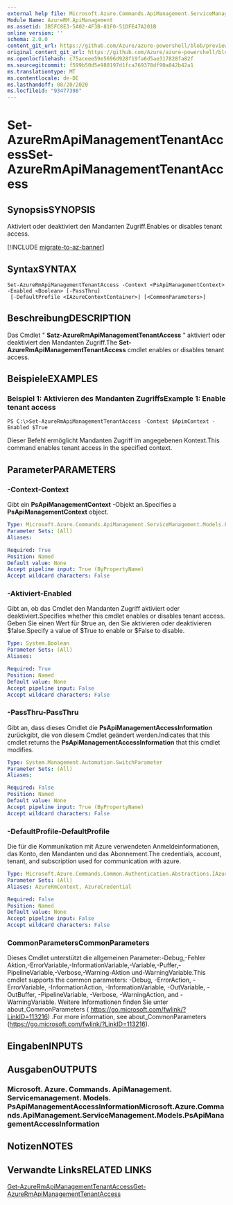 ```yaml
---
external help file: Microsoft.Azure.Commands.ApiManagement.ServiceManagement.dll-Help.xml
Module Name: AzureRM.ApiManagement
ms.assetid: 3B5FC8E3-5A02-4F3B-81F0-51DFE47A201B
online version: ''
schema: 2.0.0
content_git_url: https://github.com/Azure/azure-powershell/blob/preview/src/ResourceManager/ApiManagement/Commands.ApiManagement/help/Set-AzureRmApiManagementTenantAccess.md
original_content_git_url: https://github.com/Azure/azure-powershell/blob/preview/src/ResourceManager/ApiManagement/Commands.ApiManagement/help/Set-AzureRmApiManagementTenantAccess.md
ms.openlocfilehash: c75aceee59e5696d928f19fa6d5ae317828fa82f
ms.sourcegitcommit: f599b50d5e980197d1fca769378df90a842b42a1
ms.translationtype: MT
ms.contentlocale: de-DE
ms.lasthandoff: 08/20/2020
ms.locfileid: "93477398"
---
```

# <span data-ttu-id="721cc-101">Set-AzureRmApiManagementTenantAccess</span><span class="sxs-lookup"><span data-stu-id="721cc-101">Set-AzureRmApiManagementTenantAccess</span></span>

## <span data-ttu-id="721cc-102">Synopsis</span><span class="sxs-lookup"><span data-stu-id="721cc-102">SYNOPSIS</span></span>
<span data-ttu-id="721cc-103">Aktiviert oder deaktiviert den Mandanten Zugriff.</span><span class="sxs-lookup"><span data-stu-id="721cc-103">Enables or disables tenant access.</span></span>

[!INCLUDE [migrate-to-az-banner](../../includes/migrate-to-az-banner.md)]

## <span data-ttu-id="721cc-104">Syntax</span><span class="sxs-lookup"><span data-stu-id="721cc-104">SYNTAX</span></span>

```
Set-AzureRmApiManagementTenantAccess -Context <PsApiManagementContext> -Enabled <Boolean> [-PassThru]
 [-DefaultProfile <IAzureContextContainer>] [<CommonParameters>]
```

## <span data-ttu-id="721cc-105">Beschreibung</span><span class="sxs-lookup"><span data-stu-id="721cc-105">DESCRIPTION</span></span>
<span data-ttu-id="721cc-106">Das Cmdlet " **Satz-AzureRmApiManagementTenantAccess** " aktiviert oder deaktiviert den Mandanten Zugriff.</span><span class="sxs-lookup"><span data-stu-id="721cc-106">The **Set-AzureRmApiManagementTenantAccess** cmdlet enables or disables tenant access.</span></span>

## <span data-ttu-id="721cc-107">Beispiele</span><span class="sxs-lookup"><span data-stu-id="721cc-107">EXAMPLES</span></span>

### <span data-ttu-id="721cc-108">Beispiel 1: Aktivieren des Mandanten Zugriffs</span><span class="sxs-lookup"><span data-stu-id="721cc-108">Example 1: Enable tenant access</span></span>
```
PS C:\>Set-AzureRmApiManagementTenantAccess -Context $ApimContext -Enabled $True
```

<span data-ttu-id="721cc-109">Dieser Befehl ermöglicht Mandanten Zugriff im angegebenen Kontext.</span><span class="sxs-lookup"><span data-stu-id="721cc-109">This command enables tenant access in the specified context.</span></span>

## <span data-ttu-id="721cc-110">Parameter</span><span class="sxs-lookup"><span data-stu-id="721cc-110">PARAMETERS</span></span>

### <span data-ttu-id="721cc-111">-Context</span><span class="sxs-lookup"><span data-stu-id="721cc-111">-Context</span></span>
<span data-ttu-id="721cc-112">Gibt ein **PsApiManagementContext** -Objekt an.</span><span class="sxs-lookup"><span data-stu-id="721cc-112">Specifies a **PsApiManagementContext** object.</span></span>

```yaml
Type: Microsoft.Azure.Commands.ApiManagement.ServiceManagement.Models.PsApiManagementContext
Parameter Sets: (All)
Aliases: 

Required: True
Position: Named
Default value: None
Accept pipeline input: True (ByPropertyName)
Accept wildcard characters: False
```

### <span data-ttu-id="721cc-113">-Aktiviert</span><span class="sxs-lookup"><span data-stu-id="721cc-113">-Enabled</span></span>
<span data-ttu-id="721cc-114">Gibt an, ob das Cmdlet den Mandanten Zugriff aktiviert oder deaktiviert.</span><span class="sxs-lookup"><span data-stu-id="721cc-114">Specifies whether this cmdlet enables or disables tenant access.</span></span>
<span data-ttu-id="721cc-115">Geben Sie einen Wert für $true an, den Sie aktivieren oder deaktivieren $false.</span><span class="sxs-lookup"><span data-stu-id="721cc-115">Specify a value of $True to enable or $False to disable.</span></span>

```yaml
Type: System.Boolean
Parameter Sets: (All)
Aliases: 

Required: True
Position: Named
Default value: None
Accept pipeline input: False
Accept wildcard characters: False
```

### <span data-ttu-id="721cc-116">-PassThru</span><span class="sxs-lookup"><span data-stu-id="721cc-116">-PassThru</span></span>
<span data-ttu-id="721cc-117">Gibt an, dass dieses Cmdlet die **PsApiManagementAccessInformation** zurückgibt, die von diesem Cmdlet geändert werden.</span><span class="sxs-lookup"><span data-stu-id="721cc-117">Indicates that this cmdlet returns the **PsApiManagementAccessInformation** that this cmdlet modifies.</span></span>

```yaml
Type: System.Management.Automation.SwitchParameter
Parameter Sets: (All)
Aliases: 

Required: False
Position: Named
Default value: None
Accept pipeline input: True (ByPropertyName)
Accept wildcard characters: False
```

### <span data-ttu-id="721cc-118">-DefaultProfile</span><span class="sxs-lookup"><span data-stu-id="721cc-118">-DefaultProfile</span></span>
<span data-ttu-id="721cc-119">Die für die Kommunikation mit Azure verwendeten Anmeldeinformationen, das Konto, den Mandanten und das Abonnement.</span><span class="sxs-lookup"><span data-stu-id="721cc-119">The credentials, account, tenant, and subscription used for communication with azure.</span></span>

```yaml
Type: Microsoft.Azure.Commands.Common.Authentication.Abstractions.IAzureContextContainer
Parameter Sets: (All)
Aliases: AzureRmContext, AzureCredential

Required: False
Position: Named
Default value: None
Accept pipeline input: False
Accept wildcard characters: False
```

### <span data-ttu-id="721cc-120">CommonParameters</span><span class="sxs-lookup"><span data-stu-id="721cc-120">CommonParameters</span></span>
<span data-ttu-id="721cc-121">Dieses Cmdlet unterstützt die allgemeinen Parameter:-Debug,-Fehler Aktion,-ErrorVariable,-InformationVariable,-Variable,-Puffer,-PipelineVariable,-Verbose,-Warning-Aktion und-WarningVariable.</span><span class="sxs-lookup"><span data-stu-id="721cc-121">This cmdlet supports the common parameters: -Debug, -ErrorAction, -ErrorVariable, -InformationAction, -InformationVariable, -OutVariable, -OutBuffer, -PipelineVariable, -Verbose, -WarningAction, and -WarningVariable.</span></span> <span data-ttu-id="721cc-122">Weitere Informationen finden Sie unter about_CommonParameters ( https://go.microsoft.com/fwlink/?LinkID=113216) .</span><span class="sxs-lookup"><span data-stu-id="721cc-122">For more information, see about_CommonParameters (https://go.microsoft.com/fwlink/?LinkID=113216).</span></span>

## <span data-ttu-id="721cc-123">Eingaben</span><span class="sxs-lookup"><span data-stu-id="721cc-123">INPUTS</span></span>

## <span data-ttu-id="721cc-124">Ausgaben</span><span class="sxs-lookup"><span data-stu-id="721cc-124">OUTPUTS</span></span>

### <span data-ttu-id="721cc-125">Microsoft. Azure. Commands. ApiManagement. Servicemanagement. Models. PsApiManagementAccessInformation</span><span class="sxs-lookup"><span data-stu-id="721cc-125">Microsoft.Azure.Commands.ApiManagement.ServiceManagement.Models.PsApiManagementAccessInformation</span></span>

## <span data-ttu-id="721cc-126">Notizen</span><span class="sxs-lookup"><span data-stu-id="721cc-126">NOTES</span></span>

## <span data-ttu-id="721cc-127">Verwandte Links</span><span class="sxs-lookup"><span data-stu-id="721cc-127">RELATED LINKS</span></span>

[<span data-ttu-id="721cc-128">Get-AzureRmApiManagementTenantAccess</span><span class="sxs-lookup"><span data-stu-id="721cc-128">Get-AzureRmApiManagementTenantAccess</span></span>](./Get-AzureRmApiManagementTenantAccess.md)


